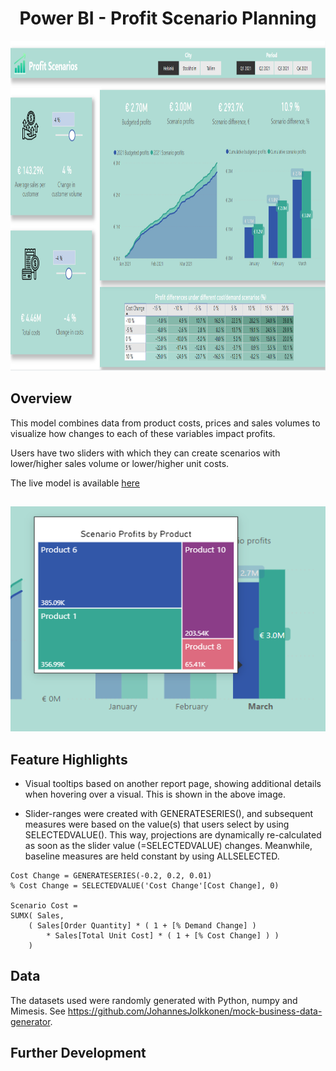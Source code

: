 <h1 align="center">Power BI - Profit Scenario Planning</h1>


<p align="center">
    <img width="872" height="528" src=https://github.com/JohannesJolkkonen/PowerBI-Demos/blob/master/Profit%20Scenarios/images/main.PNG>
</p>

## Overview

This model combines data from product costs, prices and sales volumes to visualize how changes to each of these variables impact profits.

Users have two sliders with which they can create scenarios with lower/higher sales volume or lower/higher unit costs. 

The live model is available [here](https://app.powerbi.com/view?r=eyJrIjoiODYxYmZmNTAtNjhhNC00ZTc1LWE2OGQtNDIxNjc2MmFhNDJmIiwidCI6IjlkM2ViZWMyLTI3OWItNDY2NC05YmViLTU4YmEzNjI2MGVlMyIsImMiOjh9&pageName=ReportSection1d1273d39191e292b007)

##
<p align="center">
    <img width="594" height="360" src=https://github.com/JohannesJolkkonen/PowerBI-Demos/blob/master/Profit%20Scenarios/images/tooltip.PNG>
</p>

## Feature Highlights

- Visual tooltips based on another report page, showing additional details when hovering over a visual. This is shown in the above image.

- Slider-ranges were created with GENERATESERIES(), and subsequent measures were based on the value(s) that users select by using SELECTEDVALUE(). This way, projections are dynamically re-calculated as soon as the slider value (=SELECTEDVALUE) changes. Meanwhile, baseline measures are held constant by using ALLSELECTED.

```DAX
Cost Change = GENERATESERIES(-0.2, 0.2, 0.01)
% Cost Change = SELECTEDVALUE('Cost Change'[Cost Change], 0)

Scenario Cost = 
SUMX( Sales,
	( Sales[Order Quantity] * ( 1 + [% Demand Change] )
		* Sales[Total Unit Cost] * ( 1 + [% Cost Change] ) ) 
    )
```

## Data

The datasets used were randomly generated with Python, numpy and Mimesis. See https://github.com/JohannesJolkkonen/mock-business-data-generator.

## Further Development 

 

